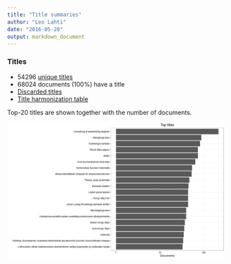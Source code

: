 ```yaml
---
title: "Title summaries"
author: "Leo Lahti"
date: "2016-05-20"
output: markdown_document
---
```



### Titles

 * 54296 [unique titles](output.tables/title_accepted.csv)
 * 68024 documents (100%) have a title
 * [Discarded titles](output.tables/title_discarded.csv)
 * [Title harmonization table](output.tables/title_conversion_nontrivial.csv)

Top-20 titles are shown together with the number of documents.

![plot of chunk summarytitle](figure/summarytitle-1.png)

